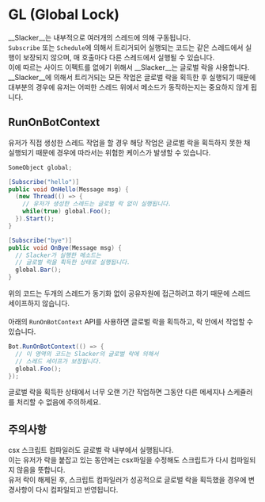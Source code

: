 GL (Global Lock)
====

__Slacker__는 내부적으로 여러개의 스레드에 의해 구동됩니다.<br>
`Subscribe` 또는 `Schedule`에 의해서 트리거되어 실행되는 코드는 같은 스레드에서 실행이 보장되지 않으며, 매 호출마다 다른 스레드에서 실행될 수 있습니다.<br>
이에 따르는 사이드 이펙트를 없에기 위해서 __Slacker__는 글로벌 락을 사용합니다.<br>
__Slacker__에 의해서 트리거되는 모든 작업은 글로벌 락을 획득한 후 실행되기 때문에 대부분의 경우에 유저는 어떠한 스레드 위에서 메소드가 동작하는지는 중요하지 않게 됩니다.

RunOnBotContext
----
유저가 직접 생성한 스레드 작업을 할 경우 해당 작업은 글로벌 락을 획득하지 못한 채 실행되기 때문에 경우에 따라서는 위험한 케이스가 발생할 수 있습니다.
```cs
SomeObject global;

[Subscribe("hello")]
public void OnHello(Message msg) {
  (new Thread(() => {
    // 유저가 생성한 스레드는 글로벌 락 없이 실행됩니다.
    while(true) global.Foo();
  }).Start();
}

[Subscribe("bye")]
public void OnBye(Message msg) {
  // Slacker가 실행한 메소드는
  // 글로벌 락을 획득한 상태로 실행됩니다.
  global.Bar();
}
```
위의 코드는 두개의 스레드가 동기화 없이 공유자원에 접근하려고 하기 때문에 스레드 세이프하지 않습니다.<br><br>
아래의 `RunOnBotContext` API를 사용하면 글로벌 락을 획득하고, 락 안에서 작업할 수 있습니다.
```cs
Bot.RunOnBotContext(() => {
  // 이 영역의 코드는 Slacker의 글로벌 락에 의해서
  // 스레드 세이프가 보장됩니다.
  global.Foo();
});
```
글로벌 락을 획득한 상태에서 너무 오랜 기간 작업하면 그동안 다른 메세지나 스케쥴러를 처리할 수 없음에 주의하세요.

주의사항
----
csx 스크립트 컴파일러도 글로벌 락 내부에서 실행됩니다.<br>
이는 유저가 락을 붙잡고 있는 동안에는 csx파일을 수정해도 스크립트가 다시 컴파일되지 않음을 뜻합니다.<br>
유저 락이 해제된 후, 스크립트 컴파일러가 성공적으로 글로벌 락을 획득했을 경우에 변경사항이 다시 컴파일되고 반영됩니다.
